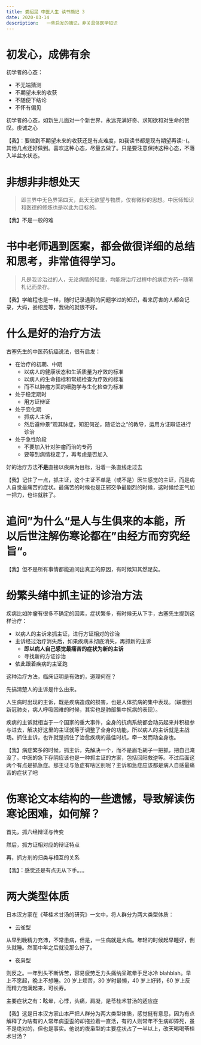```yaml
---
title: 娄绍昆 中医人生 读书摘记 3
date: 2020-03-14
description:   一些启发的摘记，非关具体医学知识
---
```


# 初发心，成佛有余

初学者的心态：

- 不无端猜测
- 不期望未来的收获
- 不随便下结论
- 不怀有偏见

初学者的心态，如新生儿面对一个新世界，永远充满好奇、求知欲和对生命的赞叹。虔诚之心

【我】：要做到不期望未来的收获还是有点难度，如我读书都是现有期望再读:-(。其他几点还好做到。喜欢这种心态，尽量去做了。只是要注意保持这种心态，不落入半盆水状态。

# 非想非非想处天

> 即三界中无色界第四天，此天无欲望与物质，仅有微秒的思想。中医师知识和医德的修炼也是以此为目标的。

【我】不是一般的难

# 书中老师遇到医案，都会做很详细的总结和思考，非常值得学习。

> 凡是我诊治过的人，无论病情的轻重，均能将治疗过程中的病症方药--随笔札记而录存。

【我】学编程也是一样，随时记录遇到的问题学过的知识，看来厉害的人都会记录，大妈，娄绍昆等，我做的就很不好。

# 什么是好的治疗方法

古塞先生的中医药抗癌说法，很有启发：

- 在治疗的初期、中期
  - 以病人的健康状态和生活质量为疗效的标准
  - 以病人的生命指标和常规检查为疗效的标准
  - 而不以肿瘤方面的细胞学与生化检查为标准
- 处于稳定期时
  - 用方证辩证
- 处于变化期
  - 抓病人主诉，
  - 然后遵仲景”观其脉症，知犯何逆，随证治之“的教导，运用方证辩证进行诊治
- 处于急性阶段
  - 不要加入针对肿瘤而治的专药
  - 要等到病情稳定了，再考虑是否加入

好的治疗方法**不是**直接以疾病为目标，沿着一条直线走过去

【我】记住了一点，抓主证，这个主证不单是（或不是）医生感觉的主证，而是病人自觉最痛苦的症状。最痛苦的时候也是正邪交争最剧烈的时候，这时候给正气加一把力，也许就胜了。

# 追问”为什么“是人与生俱来的本能，所以后世注解伤寒论都在”由经方而穷究经旨“。

【我】但不是所有事情都能追问出真正的原因，有时候知其然足矣。

# 纷繁头绪中抓主证的诊治方法

疾病比如肿瘤有很多不确定的因素，症状繁多，有时候无从下手，古塞先生提到这样治疗：

- 以病人的主诉来抓主证，进行方证相对的诊治
- 主诉经过治疗消失后，如果疾病未彻底消失，再抓新的主诉
  - **即以病人自己感觉最痛苦的症状为新的主诉**
  - 寻找新的方证诊治
- 依此跟着疾病的主证跑

这种治疗方法，临床证明是有效的，道理何在？

先搞清楚人的主诉是什么由来。

人生病时出现的主诉，既是疾病造成的损害，也是人体抗病的集中表现。（联想到新冠肺炎，病人呼吸困难的时候，其实也是肺部集中抗病的表现）。

疾病的主诉就相当于一个国家的重大事件，全身的抗病系统都会动员起来并积极参与进去，解决好这里的主证就等于调整了全身的功能，所以病人的主诉就是主战场。抓住主诉，也许就是抓住了治愈疾病的最佳时机，牵一发而动全身也。

【我】病症繁多的时候，抓主诉，先解决一个，而不是眉毛胡子一把抓，把自己淹没了。中医的急下存阴应该也是一种抓主证的方案，包括回阳救逆等。不过后面这两个有点是抓急症。那主证与急症有啥区别呢？主诉和急症应该都是病人自感最痛苦的症状了吧

# 伤寒论文本结构的一些遗憾，导致解读伤寒论困难，如何解？

首先，抓六经辩证与传变

然后，抓方证相对应的辩证特点

再，抓方剂的归类与相互的关系

【我】：感觉还是有点无从下手。。。

# 两大类型体质

日本汉方家在《苓桂术甘汤的研究》一文中，将人群分为两大类型体质：

- 云雀型

从早到晚精力充沛，不常患病，但是，一生病就是大病。年轻的时候起早睡好，倒头就睡。然而中年之后就没那么好了。

- 夜枭型

则反之。一年到头不断诉苦，容易疲劳乏力头痛纳呆眩晕手足冰冷 blahblah。早上不愿起，晚上不想睡。20 岁上烦苦，30 岁时最懒，40 岁上好转，60 岁上反而精力饱满起来，可长寿。

主要症状之有：眩晕，心悸，头痛，肩凝，是苓桂术甘汤的适应症

【我】这是日本汉方家山本严把人群分为两大类型体质，感觉挺有意思，因为有点解释了为啥有的人常年病歪歪的却拖拉着一直活，有的人则常年不生病却猝死，虽不是绝对的，但也是事实。他说的夜枭型的主要症状占了一半以上，改天喝喝苓桂术甘汤？